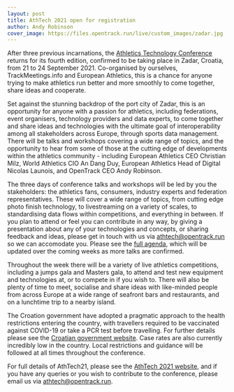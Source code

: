 ```yaml
---
layout: post
title: AthTech 2021 open for registration
author: Andy Robinson
cover_image: https://files.opentrack.run/live/custom_images/zadar.jpg
---
```



After three previous incarnations, the [Athletics Technology Conference](http://athtech.run/2021) returns for its fourth edition, confirmed to be taking place in Zadar, Croatia, from 21 to 24 September 2021.
Co-organised by ourselves, TrackMeetings.info and European Athletics, this is a chance for anyone trying to make athletics run better and more smoothly to come together, share ideas and cooperate.

Set against the stunning backdrop of the port city of Zadar, this is an opportunity for anyone with a passion for athletics, including federations, event organisers, technology providers and data experts, to come together and share ideas and technologies with the ultimate goal of interoperability among all stakeholders across Europe, through sports data management. There will be talks and workshops covering a wide range of topics, and the opportunity to hear from some of those at the cutting edge of developments within the athletics community - including European Athletics CEO Christian Milz, World Athletics CIO An Dang Duy, European Athletics Head of Digital Nicolas Launois, and OpenTrack CEO Andy Robinson.

The three days of conference talks and workshops will be led by you the stakeholders: the athletics fans, consumers, industry experts and federation representatives. These will cover a wide range of topics, from cutting edge photo finish technology, to livestreaming on a variety of scales, to standardising data flows within competitions, and everything in between. If you plan to attend or feel you can contribute in any way, by giving a presentation about any of your technologies and concepts, or sharing feedback and ideas, please get in touch with us via [athtech@opentrack.run](mailto://athtech@opentrack.run) so we can accomodate you. Please see the [full agenda](http://athtech.run/2021/agenda), which will be updated over the coming weeks as more talks are confirmed.

Throughout the week there will be a variety of live athletics competitions, including a jumps gala and Masters gala, to attend and test new equipment and technologies at, or to compete in if you wish to. There will also be plenty of time to meet, socialise and share ideas with like-minded people from across Europe at a wide range of seafront bars and restaurants, and on a lunchtime trip to a nearby island.

The Croation government have adopted a pragmatic approach to the health restrictions entering the country, with travellers required to be vaccinated against COVID-19 or take a PCR test before travelling. For further details please see the [Croatian government website](https://mup.gov.hr/uzg-covid/english/286212). Case rates are also currently incredibly low in the country. Local restrictions and guidance will be followed at all times throughout the conference.

For full details of AthTech21, please see the [AthTech 2021 website](http://athtech.run/2021), and if you have any queries or you wish to contribute to the conference, please email us via [athtech@opentrack.run](mailto://athtech@opentrack.run).



